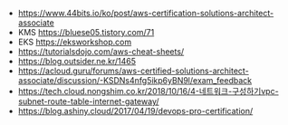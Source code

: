  * https://www.44bits.io/ko/post/aws-certification-solutions-architect-associate
 * KMS https://bluese05.tistory.com/71
 * EKS https://eksworkshop.com
 * https://tutorialsdojo.com/aws-cheat-sheets/
 * https://blog.outsider.ne.kr/1465
 * https://acloud.guru/forums/aws-certified-solutions-architect-associate/discussion/-KSDNs4nfg5ikp6yBN9l/exam_feedback
 * https://tech.cloud.nongshim.co.kr/2018/10/16/4-네트워크-구성하기vpc-subnet-route-table-internet-gateway/
 * https://blog.ashiny.cloud/2017/04/19/devops-pro-certification/
